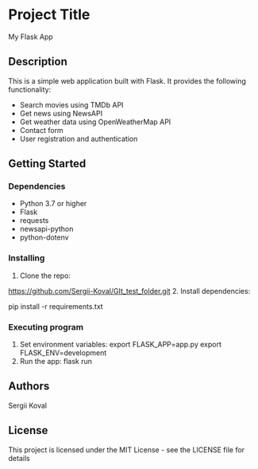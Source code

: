 # Project Title

My Flask App

## Description

This is a simple web application built with Flask. It provides the following functionality:
- Search movies using TMDb API
- Get news using NewsAPI
- Get weather data using OpenWeatherMap API
- Contact form
- User registration and authentication

## Getting Started

### Dependencies

- Python 3.7 or higher
- Flask
- requests
- newsapi-python
- python-dotenv

### Installing

1. Clone the repo:

https://github.com/Sergii-Koval/GIt_test_folder.git
2. Install dependencies:

pip install -r requirements.txt

### Executing program

1. Set environment variables:
export FLASK_APP=app.py
export FLASK_ENV=development
2. Run the app:
flask run


## Authors

Sergii Koval

## License

This project is licensed under the MIT License - see the LICENSE file for details